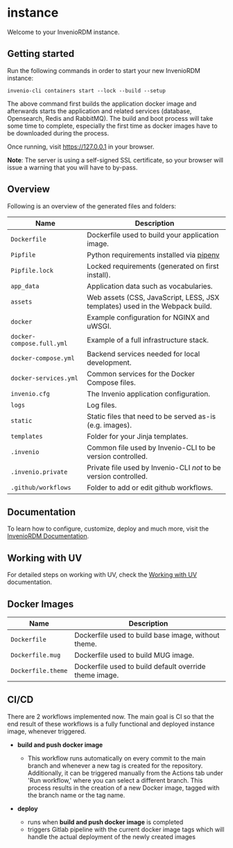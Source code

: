 # instance

Welcome to your InvenioRDM instance.

## Getting started

Run the following commands in order to start your new InvenioRDM instance:

```console
invenio-cli containers start --lock --build --setup
```

The above command first builds the application docker image and afterwards
starts the application and related services (database, Opensearch, Redis
and RabbitMQ). The build and boot process will take some time to complete,
especially the first time as docker images have to be downloaded during the
process.

Once running, visit https://127.0.0.1 in your browser.

**Note**: The server is using a self-signed SSL certificate, so your browser
will issue a warning that you will have to by-pass.

## Overview

Following is an overview of the generated files and folders:

| Name | Description |
|---|---|
| ``Dockerfile`` | Dockerfile used to build your application image. |
| ``Pipfile`` | Python requirements installed via [pipenv](https://pipenv.pypa.io) |
| ``Pipfile.lock`` | Locked requirements (generated on first install). |
| ``app_data`` | Application data such as vocabularies. |
| ``assets`` | Web assets (CSS, JavaScript, LESS, JSX templates) used in the Webpack build. |
| ``docker`` | Example configuration for NGINX and uWSGI. |
| ``docker-compose.full.yml`` | Example of a full infrastructure stack. |
| ``docker-compose.yml`` | Backend services needed for local development. |
| ``docker-services.yml`` | Common services for the Docker Compose files. |
| ``invenio.cfg`` | The Invenio application configuration. |
| ``logs`` | Log files. |
| ``static`` | Static files that need to be served as-is (e.g. images). |
| ``templates`` | Folder for your Jinja templates. |
| ``.invenio`` | Common file used by Invenio-CLI to be version controlled. |
| ``.invenio.private`` | Private file used by Invenio-CLI *not* to be version controlled. |
| ``.github/workflows`` | Folder to add or edit github workflows. |

## Documentation

To learn how to configure, customize, deploy and much more, visit
the [InvenioRDM Documentation](https://inveniordm.docs.cern.ch/).

## Working with UV

For detailed steps on working with UV, check the [Working with UV](./UV-GUIDE.md) documentation.

## Docker Images

| Name | Description |
|---|---|
| ``Dockerfile`` | Dockerfile used to build base image, without theme. |
| ``Dockerfile.mug`` | Dockerfile used to build MUG image. |
| ``Dockerfile.theme`` | Dockerfile used to build default override theme image. |


## CI/CD

There are 2 workflows implemented now. The main goal is CI so that the end result of these workflows is a fully functional and deployed instance image, whenever triggered.

- **build and push docker image**
  - This workflow runs automatically on every commit to the main branch and whenever a new tag is created for the repository. Additionally, it can be triggered manually from the Actions tab under 'Run workflow,' where you can select a different branch. This process results in the creation of a new Docker image, tagged with the branch name or the tag name.

 - **deploy**
   - runs when **build and push docker image** is completed
   - triggers Gitlab pipeline with the current docker image tags which will handle the actual deployment of the newly created images 
  
  
